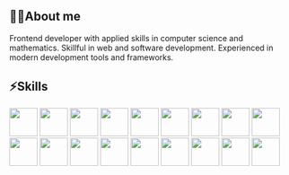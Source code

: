 ## 👩‍💻About me 
Frontend developer with applied skills in computer science and mathematics. Skillful in web and software development. Experienced in modern development tools and frameworks.

## ⚡Skills
  <p align="left">
    <img src="https://cdn.jsdelivr.net/gh/devicons/devicon@latest/icons/typescript/typescript-original.svg" width="50" height="50"/>
    <img src="https://cdn.jsdelivr.net/gh/devicons/devicon/icons/javascript/javascript-original.svg" width="50" height="50"/>
    <img src="https://cdn.jsdelivr.net/gh/devicons/devicon@latest/icons/react/react-original-wordmark.svg" width="50" height="50" />
    <img src="https://cdn.jsdelivr.net/gh/devicons/devicon@latest/icons/redux/redux-original.svg" width="50" height="50" />
    <img src="https://cdn.jsdelivr.net/gh/devicons/devicon@latest/icons/materialui/materialui-original.svg" width="50" height="50"/>
    <img src="https://cdn.jsdelivr.net/gh/devicons/devicon/icons/css3/css3-original.svg" width="50" height="50"/>
    <img src="https://cdn.jsdelivr.net/gh/devicons/devicon/icons/html5/html5-original.svg" width="50" height="50"/>
    <img src="https://cdn.jsdelivr.net/gh/devicons/devicon@latest/icons/swift/swift-original.svg" width="50" height="50"/>
    <img src="https://cdn.jsdelivr.net/gh/devicons/devicon@latest/icons/python/python-original.svg" width="50" height="50"/>
    <img src="https://cdn.jsdelivr.net/gh/devicons/devicon@latest/icons/azuresqldatabase/azuresqldatabase-original.svg" width="50" height="50"/>
    <img src="https://cdn.jsdelivr.net/gh/devicons/devicon/icons/webpack/webpack-original.svg" width="50" height="50"/>
    <img src="https://cdn.jsdelivr.net/gh/devicons/devicon@latest/icons/nextjs/nextjs-original.svg" width="50" height="50"/>
    <img src="https://cdn.jsdelivr.net/gh/devicons/devicon@latest/icons/vitejs/vitejs-original.svg" width="50" height="50"/>
    <img src="https://cdn.jsdelivr.net/gh/devicons/devicon@latest/icons/vitest/vitest-original.svg" width="50" height="50"/>
    <img src="https://cdn.jsdelivr.net/gh/devicons/devicon@latest/icons/jest/jest-plain.svg" width="50" height="50"/>
    <img src="https://cdn.jsdelivr.net/gh/devicons/devicon/icons/docker/docker-original-wordmark.svg" width="50" height="50"/>
    <img src="https://cdn.jsdelivr.net/gh/devicons/devicon/icons/git/git-original.svg" width="50" height="50"/>
    <img src="https://cdn.jsdelivr.net/gh/devicons/devicon@latest/icons/figma/figma-original.svg" width="50" height="50"/>
  </p>

